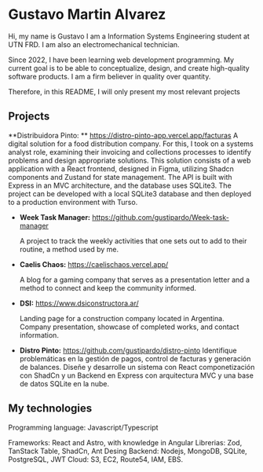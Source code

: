 # Gustavo Martin Alvarez
Hi, my name is Gustavo
I am a Information Systems Engineering student at UTN FRD.
I am also an electromechanical technician.

Since 2022, I have been learning web development programming. My current goal is to be able to conceptualize, design, and create high-quality software products.
I am a firm believer in quality over quantity.

Therefore, in this README, I will only present my most relevant projects
## Projects
  **Distribuidora Pinto: ** https://distro-pinto-app.vercel.app/facturas
A digital solution for a food distribution company. For this, I took on a systems analyst role, examining their invoicing and collections processes to identify problems and design appropriate solutions. This solution consists of a web application with a React frontend, designed in Figma, utilizing Shadcn components and Zustand for state management. The API is built with Express in an MVC architecture, and the database uses SQLite3. The project can be developed with a local SQLite3 database and then deployed to a production environment with Turso.

- **Week Task Manager:** https://github.com/gustipardo/Week-task-manager

  A project to track the weekly activities that one sets out to add to their routine, a method used by me.

- **Caelis Chaos:** https://caelischaos.vercel.app/

  A blog for a gaming company that serves as a presentation letter and a method to connect and keep the community informed.

- **DSI:** https://www.dsiconstructora.ar/
  
  Landing page for a construction company located in Argentina. Company presentation, showcase of completed works, and contact information.

- **Distro Pinto:** https://github.com/gustipardo/distro-pinto
Identifique problemáticas en la gestión de pagos, control de facturas y generación de balances. Diseñe y desarrolle un sistema con React componetización con ShadCn y un Backend en Express con arquitectura MVC y una base de datos SQLite en la nube.

## My technologies
Programming language: Javascript/Typescript

Frameworks: React and Astro, with knowledge in Angular
Librerias: Zod, TanStack Table, ShadCn, Ant Desing
Backend: Nodejs, MongoDB, SQLite, PostgreSQL, JWT
Cloud: S3, EC2, Route54, IAM, EBS.
